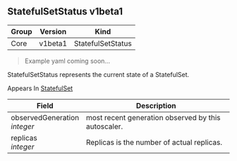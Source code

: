 ## StatefulSetStatus v1beta1

Group        | Version     | Kind
------------ | ---------- | -----------
Core | v1beta1 | StatefulSetStatus

> Example yaml coming soon...



StatefulSetStatus represents the current state of a StatefulSet.

<aside class="notice">
Appears In  <a href="#statefulset-v1beta1">StatefulSet</a> </aside>

Field        | Description
------------ | -----------
observedGeneration <br /> *integer* | most recent generation observed by this autoscaler.
replicas <br /> *integer* | Replicas is the number of actual replicas.

